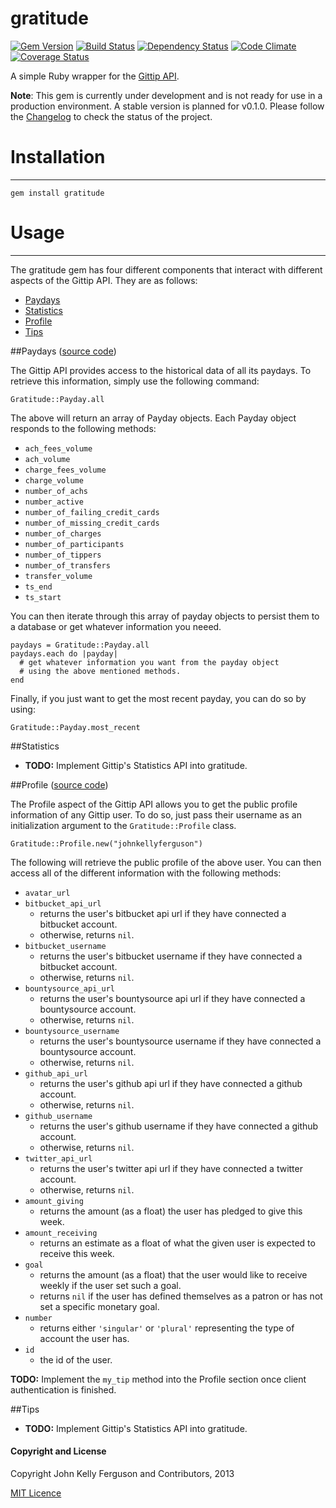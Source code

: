 gratitude
=========
[![Gem Version](https://badge.fury.io/rb/gratitude.png)](http://badge.fury.io/rb/gratitude)
[![Build Status](https://travis-ci.org/JohnKellyFerguson/gratitude.png?branch=master)](https://travis-ci.org/JohnKellyFerguson/gratitude)
[![Dependency Status](https://gemnasium.com/JohnKellyFerguson/gratitude.png)](https://gemnasium.com/JohnKellyFerguson/gratitude)
[![Code Climate](https://codeclimate.com/github/JohnKellyFerguson/gratitude.png)](https://codeclimate.com/github/JohnKellyFerguson/gratitude)
[![Coverage Status](https://coveralls.io/repos/JohnKellyFerguson/gratitude/badge.png)](https://coveralls.io/r/JohnKellyFerguson/gratitude)


A simple Ruby wrapper for the [Gittip API](https://github.com/gittip/www.gittip.com#api).

**Note**: This gem is currently under development and is not ready for use in a production environment. A stable version is planned for v0.1.0. Please follow the [Changelog](CHANGELOG.md) to check the status of the project.


# Installation
--------------
    gem install gratitude

# Usage
-------
The gratitude gem has four different components that interact with different aspects of the Gittip API. They are as follows:

* [Paydays](#paydays)
* [Statistics](#statistics)
* [Profile](#profile)
* [Tips](#tips)

##Paydays ([source code](https://github.com/JohnKellyFerguson/gratitude/blob/master/lib/gratitude/payday.rb))

The Gittip API provides access to the historical data of all its paydays. To retrieve this information, simply use the following command:

	Gratitude::Payday.all

The above will return an array of Payday objects. Each Payday object responds to the following methods:

* `ach_fees_volume`
* `ach_volume`
* `charge_fees_volume`
* `charge_volume`
* `number_of_achs`
* `number_active`
* `number_of_failing_credit_cards`
* `number_of_missing_credit_cards`
* `number_of_charges`
* `number_of_participants`
* `number_of_tippers`
* `number_of_transfers`
* `transfer_volume`
* `ts_end`
* `ts_start`

You can then iterate through this array of payday objects to persist them to a database or get whatever information you neeed.

	paydays = Gratitude::Payday.all
	paydays.each do |payday|
	  # get whatever information you want from the payday object
	  # using the above mentioned methods.
	end

Finally, if you just want to get the most recent payday, you can do so by using:

	Gratitude::Payday.most_recent

##Statistics
* **TODO:** Implement Gittip's Statistics API into gratitude.

##Profile ([source code](https://github.com/JohnKellyFerguson/gratitude/blob/master/lib/gratitude/profile.rb))

The Profile aspect of the Gittip API allows you to get the public profile information of any Gittip user. To do so, just pass their username as an initialization argument to the `Gratitude::Profile` class.

	Gratitude::Profile.new("johnkellyferguson")

The following will retrieve the public profile of the above user. You can then access all of the different information with the following methods:

* `avatar_url`
* `bitbucket_api_url`
  * returns the user's bitbucket api url if they have connected a bitbucket account.
  * otherwise, returns `nil`.
* `bitbucket_username`
  * returns the user's bitbucket username if they have connected a bitbucket account.
  * otherwise, returns `nil`.
* `bountysource_api_url`
  * returns the user's bountysource api url if they have connected a bountysource account.
  * otherwise, returns `nil`.
* `bountysource_username`
  * returns the user's bountysource username if they have connected a bountysource account.
  * otherwise, returns `nil`.
* `github_api_url`
  * returns the user's github api url if they have connected a github account.
  * otherwise, returns `nil`.
* `github_username`
  * returns the user's github username if they have connected a github account.
  * otherwise, returns `nil`.	
* `twitter_api_url`
  * returns the user's twitter api url if they have connected a twitter account.
  * otherwise, returns `nil`.
* `amount_giving`
  * returns the amount (as a float) the user has pledged to give this week.
* `amount_receiving`
  * returns an estimate as a float of what the given user is expected to receive this week.
* `goal`
  * returns the amount (as a float) that the user would like to receive weekly if the user set such a goal.
  * returns `nil` if the user has defined themselves as a patron or has not set a specific monetary goal.
* `number`
  * returns either `'singular'` or `'plural'` representing the type of account the user has.
* `id`
  * the id of the user.

**TODO:** Implement the `my_tip` method into the Profile section once client authentication is finished.

##Tips
* **TODO:** Implement Gittip's Statistics API into gratitude.


#### Copyright and License

Copyright John Kelly Ferguson and Contributors, 2013

[MIT Licence](LICENSE.txt)



